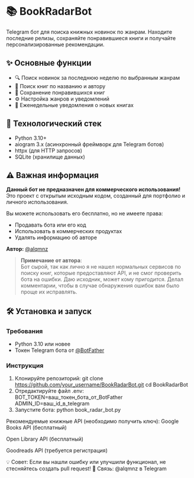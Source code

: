 # 📚 BookRadarBot

Telegram бот для поиска книжных новинок по жанрам. Находите последние релизы, сохраняйте понравившиеся книги и получайте персонализированные рекомендации.


## ✨ Основные функции

- 🔍 Поиск новинок за последнюю неделю по выбранным жанрам
- 📖 Поиск книг по названию и автору
- 💾 Сохранение понравившихся книг
- ⚙️ Настройка жанров и уведомлений
- 🔔 Еженедельные уведомления о новых книгах

## 🚀 Технологический стек

- Python 3.10+
- aiogram 3.x (асинхронный фреймворк для Telegram ботов)
- httpx (для HTTP запросов)
- SQLite (хранилище данных)

## ⚠️ Важная информация

**Данный бот не предназначен для коммерческого использования!**  
Это проект с открытым исходным кодом, созданный для портфолио и личного использования.

Вы можете использовать его бесплатно, но не имеете права:
- Продавать бота или его код
- Использовать в коммерческих продуктах
- Удалять информацию об авторе

**Автор:** [@alqmnz](https://t.me/alqmnz)

> **Примечание от автора**:  
> Бот сырой, так как лично я не нашел нормальных сервисов по поиску книг, которые предоставляют API, и не смог проверить бота на ошибки. Даю исходник, может кому пригодится. Делал комментарии, чтобы в случае обнаружения ошибок вам было проще их исправлять.

## 🛠 Установка и запуск

### Требования
- Python 3.10 или новее
- Токен Telegram бота от [@BotFather](https://t.me/BotFather)

### Инструкция

1. Клонируйте репозиторий:
git clone https://github.com/your_username/BookRadarBot.git
cd BookRadarBot
2. Отредактируйте файл .env:
BOT_TOKEN=ваш_токен_бота_от_BotFather
ADMIN_ID=ваш_id_в_telegram
3. Запустите бота:
python book_radar_bot.py

Рекомендуемые книжные API (необходимо получить ключ):
Google Books API (бесплатный)

Open Library API (бесплатный)

Goodreads API (требуется регистрация)

💡 Совет: Если вы нашли ошибку или улучшили функционал, не стесняйтесь создать pull request!
📧 Связь: @alqmnz в Telegram
